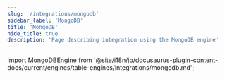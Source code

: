 ```yaml
---
slug: '/integrations/mongodb'
sidebar_label: 'MongoDB'
title: 'MongoDB'
hide_title: true
description: 'Page describing integration using the MongoDB engine'
---
```


import MongoDBEngine from '@site/i18n/jp/docusaurus-plugin-content-docs/current/engines/table-engines/integrations/mongodb.md';

<MongoDBEngine/>
